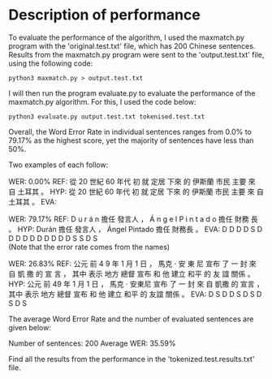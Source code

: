 # Description of performance

To evaluate the performance of the algorithm, I used the maxmatch.py program with the 'original.test.txt' file, which has 200 Chinese sentences. Results from the maxmatch.py program were sent to the 'output.test.txt' file, using the following code: 
```
python3 maxmatch.py > output.test.txt
```
I will then run the program evaluate.py to evaluate the performance of the maxmatch.py algorithm. For this, I used the code below:
```
python3 evaluate.py output.test.txt tokenised.test.txt
```
Overall, the Word Error Rate in individual sentences ranges from 0.0% to 79.17% as the highest score, yet the majority of sentences have less than 50%. 

Two examples of each follow: 

WER: 0.00%
REF: 從 20 世紀 60 年代 初 就 定居 下來 的 伊斯蘭 市民 主要 來 自 土耳其 。 
HYP: 從 20 世紀 60 年代 初 就 定居 下來 的 伊斯蘭 市民 主要 來 自 土耳其 。 
EVA:  

WER: 79.17%
REF: D u r á n     擔任 發言人 ， Á n g e l P i n t a d     o       擔任 財務 長   。 
HYP:         Durán 擔任 發言人 ，                     Ángel Pintado 擔任    財務長 。 
EVA: D D D D S              D D D D D D D D D D S     S          D  S     
(Note that the error rate comes from the names)

WER: 26.83%
REF: 公元 前 4 9  年 1 月 1 日 ， 馬克 · 安 東 尼   宣布 了 一 封 來 自 凱 撒  的 宣 言  ， 其中 表示 地方 總督 宣布 和 他 建立 和平 的 友 誼  關係 。 
HYP: 公元 前   49 年 1 月 1 日 ， 馬克 ·     安東尼 宣布 了 一 封 來 自   凱撒 的   宣言 ， 其中 表示 地方 總督 宣布 和 他 建立 和平 的   友誼 關係 。 
EVA:      D S                   D D S                D S    D S                               D S  

The average Word Error Rate and the number of evaluated sentences are given below: 

Number of sentences: 200
Average WER: 35.59%

Find all the results from the performance in the 'tokenized.test.results.txt' file. 